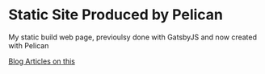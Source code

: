 # Static Site Produced by Pelican

My static build web page, previoulsy done with GatsbyJS and now created with Pelican

[Blog Articles on this](https://justincooksey.com/tag/pelican.html)

